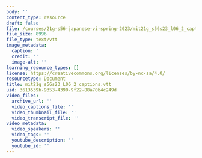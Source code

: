 ```yaml
---
body: ''
content_type: resource
draft: false
file: /courses/21g-s56-japanese-vi-spring-2023/mit21g_s56s23_l06_2_captions.vtt
file_size: 8996
file_type: text/vtt
image_metadata:
  caption: ''
  credit: ''
  image-alt: ''
learning_resource_types: []
license: https://creativecommons.org/licenses/by-nc-sa/4.0/
resourcetype: Document
title: mit21g_s56s23_L06_2_captions.vtt
uid: 3613539b-9353-4390-9f22-88a70b4c249d
video_files:
  archive_url: ''
  video_captions_file: ''
  video_thumbnail_file: ''
  video_transcript_file: ''
video_metadata:
  video_speakers: ''
  video_tags: ''
  youtube_description: ''
  youtube_id: ''
---
```


